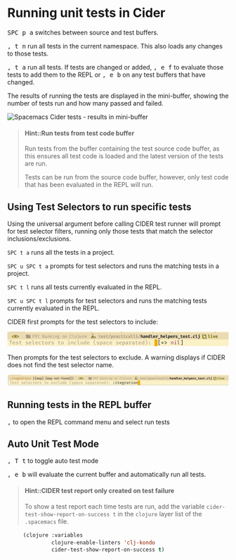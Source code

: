 # Running unit tests in Cider
<kbd>SPC p a</kbd> switches between source and test buffers.

<kbd>, t n</kbd> run all tests in the current namespace.  This also loads any changes to those tests.

<kbd>, t a</kbd> run all tests.  If tests are changed or added, <kbd>, e f</kbd> to evaluate those tests to add them to the REPL or <kbd>, e b</kbd> on any test buffers that have changed.

The results of running the tests are displayed in the mini-buffer, showing the number of tests run and how many passed and failed.

![Spacemacs Cider tests - results in mini-buffer](/images/spacemacs-cider-test-run-tests-results-mini-buffer.png)

> #### Hint::Run tests from test code buffer
> Run tests from the buffer containing the test source code buffer, as this ensures all test code is loaded and the latest version of the tests are run.
>
> Tests can be run from the source code buffer, however, only test code that has been evaluated in the REPL will run.


## Using Test Selectors to run specific tests
Using the universal argument before calling CIDER test runner will prompt for test selector filters, running only those tests that match the selector inclusions/exclusions.

`SPC t a` runs all the tests in a project.

`SPC u SPC t a` prompts for test selectors and runs the matching tests in a project.

`SPC t l` runs all tests currently evaluated in the REPL.

`SPC u SPC t l` prompts for test selectors and runs the matching tests currently evaluated in the REPL.

CIDER first prompts for the test selectors to include:

![Spacemacs Clojure Cider Test Runner test selector prompt - include](/images/spacemacs-clojure-test-selectors-prompt.png)

Then prompts for the test selectors to exclude.  A warning displays if CIDER does not find the test selector name.

![Spacemacs Clojure Cider Test Runner test selector prompt - include](/images/spacemacs-clojure-test-selectors-integration-not-found.png)


## Running tests in the REPL buffer
<kbd>,</kbd> to open the REPL command menu and select run tests

## Auto Unit Test Mode
<kbd>, T t</kbd> to toggle auto test mode

<kbd>, e b</kbd> will evaluate the current buffer and automatically run all tests.


> #### Hint::CIDER test report only created on test failure
> To show a test report each time tests are run, add the variable `cider-test-show-report-on-success t` in the `clojure` layer list of the `.spacemacs` file.
```lisp
     (clojure :variables
              clojure-enable-linters 'clj-kondo
              cider-test-show-report-on-success t)
```
